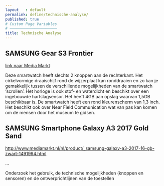 ```yaml
---
layout   : default
permalink: define/technische-analyse/
published: true
# Custom Page Variables
# ─────────────────────
title: Technische Analyse
---
```


## SAMSUNG Gear S3 Frontier
[link naar Media Markt](http://www.mediamarkt.nl/nl/product/_samsung-gear-s3-frontier-zwart-1482483.html)               <!--werkt nog niet-->
   
Deze smartwatch heeft slechts 2 knoppen aan de rechterkant. Het cirkelvormige draaischijf rond de wijzerplaat kan ronddraaien en zo kan je gemakkelijk tussen de verschillende mogelijkheden van de smartwatch ‘scrollen’. Het horloge is ook stof- en waterdicht en beschikt over een ingebouwde hartslagsensor. Het heeft 4GB aan opslag waarvan 1,5GB beschikbaar is. De smartwatch heeft een rond kleurenscherm van 1,3 inch. Het beschikt ook over Near Field Communication wat van pas kan komen om de mensen door het museum te gidsen.

## SAMSUNG Smartphone Galaxy A3 2017 Gold Sand

http://www.mediamarkt.nl/nl/product/_samsung-galaxy-a3-2017-16-gb-zwart-1491994.html
   
...
    
Onderzoek het gebruik, de technische mogelijkheden (knoppen en sensoren) en de ontwerprichtlijnen van de toestellen

